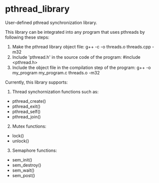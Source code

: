 # pthread_library
User-defined pthread synchronization library.

This library can be integrated into any program that uses pthreads by following these steps:
  1. Make the pthread library object file: g++ -c -o threads.o threads.cpp -m32
  2. Include 'pthread.h' in the source code of the program: #include <pthread.h>
  3. Include the object file in the compilation step of the program: g++ -o my_program my_program.c threads.o -m32

Currently, this library supports:
  1. Thread synchornization functions such as:
  * pthread_create()
  * pthread_exit()
  * pthread_self()
  * pthread_join()

  2. Mutex functions:
  * lock()
  * unlock()

  3. Semaphore functions:
  * sem_init()
  * sem_destroy()
  * sem_wait()
  * sem_post()
